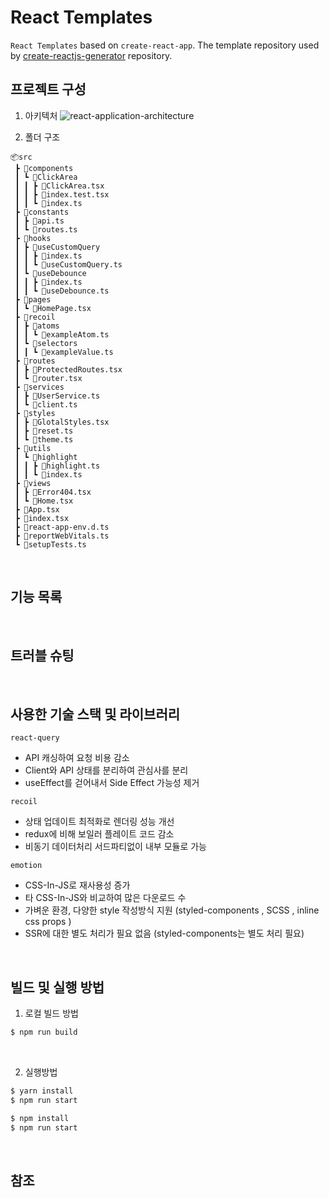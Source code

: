 # React Templates

`React Templates` based on `create-react-app`.
The template repository used by [create-reactjs-generator](https://github.com/seungdeok/create-reactjs-generator) repository.

## 프로젝트 구성

1. 아키텍처
   ![react-application-architecture](https://github.com/seungdeok/react-templates/assets/32917014/99919d52-0dd3-4a61-8446-d25060ed5bd3)

2. 폴더 구조

```
📦src
 ┣ 📂components
 ┃ ┗ 📂ClickArea
 ┃ ┃ ┣ 📜ClickArea.tsx
 ┃ ┃ ┣ 📜index.test.tsx
 ┃ ┃ ┗ 📜index.ts
 ┣ 📂constants
 ┃ ┣ 📜api.ts
 ┃ ┗ 📜routes.ts
 ┣ 📂hooks
 ┃ ┣ 📂useCustomQuery
 ┃ ┃ ┣ 📜index.ts
 ┃ ┃ ┗ 📜useCustomQuery.ts
 ┃ ┗ 📂useDebounce
 ┃ ┃ ┣ 📜index.ts
 ┃ ┃ ┗ 📜useDebounce.ts
 ┣ 📂pages
 ┃ ┗ 📜HomePage.tsx
 ┣ 📂recoil
 ┃ ┣ 📂atoms
 ┃ ┃ ┗ 📜exampleAtom.ts
 ┃ ┗ 📂selectors
 ┃ ┃ ┗ 📜exampleValue.ts
 ┣ 📂routes
 ┃ ┣ 📜ProtectedRoutes.tsx
 ┃ ┗ 📜router.tsx
 ┣ 📂services
 ┃ ┣ 📜UserService.ts
 ┃ ┗ 📜client.ts
 ┣ 📂styles
 ┃ ┣ 📜GlotalStyles.tsx
 ┃ ┣ 📜reset.ts
 ┃ ┗ 📜theme.ts
 ┣ 📂utils
 ┃ ┗ 📂highlight
 ┃ ┃ ┣ 📜highlight.ts
 ┃ ┃ ┗ 📜index.ts
 ┣ 📂views
 ┃ ┣ 📜Error404.tsx
 ┃ ┗ 📜Home.tsx
 ┣ 📜App.tsx
 ┣ 📜index.tsx
 ┣ 📜react-app-env.d.ts
 ┣ 📜reportWebVitals.ts
 ┗ 📜setupTests.ts
```

<br/>

## 기능 목록

<!-- .gif -->

<br />

## 트러블 슈팅

<br />

## 사용한 기술 스택 및 라이브러리

`react-query`

- API 캐싱하여 요청 비용 감소
- Client와 API 상태를 분리하여 관심사를 분리
- useEffect를 걷어내서 Side Effect 가능성 제거

`recoil`

- 상태 업데이트 최적화로 렌더링 성능 개선
- redux에 비해 보일러 플레이트 코드 감소
- 비동기 데이터처리 서드파티없이 내부 모듈로 가능

`emotion`

- CSS-In-JS로 재사용성 증가
- 타 CSS-In-JS와 비교하여 많은 다운로드 수
- 가벼운 환경, 다양한 style 작성방식 지원 (styled-components , SCSS , inline css props )
- SSR에 대한 별도 처리가 필요 없음 (styled-components는 별도 처리 필요)

<br />

## 빌드 및 실행 방법

1. 로컬 빌드 방법

```bash
$ npm run build
```

<br/>

2. 실행방법

```bash
$ yarn install
$ npm run start
```

```bash
$ npm install
$ npm run start
```

<br/>

## 참조
